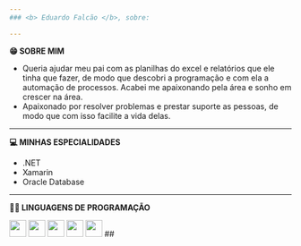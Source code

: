 ```yaml
---
### <b> Eduardo Falcão </b>, sobre:

---
```

<b> 😁 SOBRE MIM </b>
- Queria ajudar meu pai com as planilhas do excel e relatórios que ele tinha que fazer, de modo que descobri a programação e com ela a automação de processos. Acabei me apaixonando pela área e sonho em crescer na área.
- Apaixonado por resolver problemas e prestar suporte as pessoas, de modo que com isso facilite a vida delas.

---
<b> 💻 MINHAS ESPECIALIDADES </b>
- .NET
- Xamarin
- Oracle Database

---
<b> 👨‍💻 LINGUAGENS DE PROGRAMAÇÃO </b>
<div align-items = center>
  <img src="https://cdn.jsdelivr.net/gh/devicons/devicon/icons/csharp/csharp-original.svg" width = 30px />
  <img src="https://cdn.jsdelivr.net/gh/devicons/devicon/icons/python/python-original.svg" width = 30px />
  <img src="https://cdn.jsdelivr.net/gh/devicons/devicon/icons/html5/html5-original.svg" width = 30px />
  <img src="https://cdn.jsdelivr.net/gh/devicons/devicon/icons/css3/css3-original.svg" width = 30px />
  <img src="https://cdn.jsdelivr.net/gh/devicons/devicon/icons/postgresql/postgresql-original.svg" width = 30px />       
##

